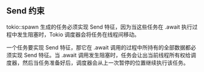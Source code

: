## Send 约束
tokio::spawn 生成的任务必须实现 Send 特征，因为当这些任务在 .await 执行过程中发生阻塞时，Tokio 调度器会将任务在线程间移动。

一个任务要实现 Send 特征，那它在 .await 调用的过程中所持有的全部数据都必须实现 Send 特征。当 .await 调用发生阻塞时，任务会让出当前线程所有权给调度器，然后当任务准备好后，调度器会从上一次暂停的位置继续执行该任务。